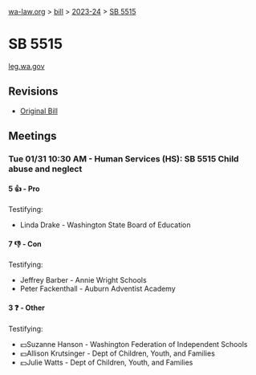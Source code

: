 [wa-law.org](/) > [bill](/bill/) > [2023-24](/bill/2023-24/) > [SB 5515](/bill/2023-24/sb/5515/)

# SB 5515
[leg.wa.gov](https://app.leg.wa.gov/billsummary?BillNumber=5515&Year=2023&Initiative=false)

## Revisions
* [Original Bill](1/)

## Meetings
### Tue 01/31 10:30 AM - Human Services (HS): SB 5515 Child abuse and neglect
#### 5 👍 - Pro
Testifying:
* Linda Drake - Washington State Board of Education

#### 7 👎 - Con
Testifying:
* Jeffrey Barber - Annie Wright Schools
* Peter Fackenthall - Auburn Adventist Academy

#### 3 ❓ - Other
Testifying:
* 💵Suzanne Hanson - Washington Federation of Independent Schools
* 💵Allison Krutsinger - Dept of Children, Youth, and Families
* 💵Julie Watts - Dept of Children, Youth, and Families

